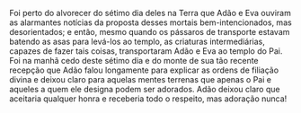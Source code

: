 ﻿Foi perto do alvorecer do sétimo dia deles na Terra que Adão e Eva ouviram as alarmantes notícias da proposta desses mortais bem-intencionados, mas desorientados; e então, mesmo quando os pássaros de transporte estavam batendo as asas para levá-los ao templo, as criaturas intermediárias, capazes de fazer tais coisas, transportaram Adão e Eva ao templo do Pai. Foi na manhã cedo deste sétimo dia e do monte de sua tão recente recepção que Adão falou longamente para explicar as ordens de filiação divina e deixou claro para aquelas mentes terrenas que apenas o Pai e aqueles a quem ele designa podem ser adorados. Adão deixou claro que aceitaria qualquer honra e receberia todo o respeito, mas adoração nunca!